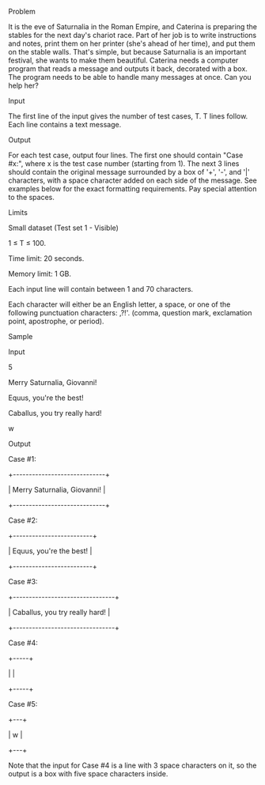 Problem

It is the eve of Saturnalia in the Roman Empire, and Caterina is preparing the stables for the next day's chariot race. Part of her job is to write instructions and notes, print them on her printer (she's ahead of her time), and put them on the stable walls. That's simple, but because Saturnalia is an important festival, she wants to make them beautiful. Caterina needs a computer program that reads a message and outputs it back, decorated with a box. The program needs to be able to handle many messages at once. Can you help her?


Input

The first line of the input gives the number of test cases, T. T lines follow. Each line contains a text message.

Output

For each test case, output four lines. The first one should contain "Case #x:", where x is the test case number (starting from 1). The next 3 lines should contain the original message surrounded by a box of '+', '-', and '|' characters, with a space character added on each side of the message. See examples below for the exact formatting requirements. Pay special attention to the spaces.


Limits

Small dataset (Test set 1 - Visible)

1 ≤ T ≤ 100.

Time limit: 20 seconds.

Memory limit: 1 GB.

Each input line will contain between 1 and 70 characters.

Each character will either be an English letter, a space, or one of the following punctuation characters: ,?!'. (comma, question mark, exclamation point, apostrophe, or period).

Sample

Input
 	
5

Merry Saturnalia, Giovanni!

Equus, you're the best!

Caballus, you try really hard!
   
w

  


Output
 
 
Case #1:

+-----------------------------+

| Merry Saturnalia, Giovanni! |

+-----------------------------+

Case #2:

+-------------------------+

| Equus, you're the best! |

+-------------------------+

Case #3:

+--------------------------------+

| Caballus, you try really hard! |

+--------------------------------+

Case #4:

+-----+

|     |

+-----+

Case #5:

+---+

| w |

+---+
  
  
Note that the input for Case #4 is a line with 3 space characters on it, so the output is a box with five space characters inside.
